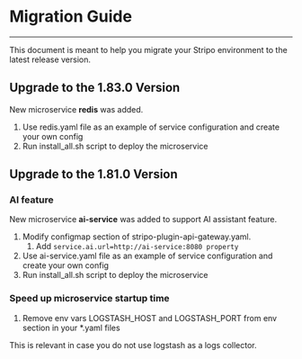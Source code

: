 # Migration Guide
***
This document is meant to help you migrate your Stripo environment to the latest release version.

## Upgrade to the 1.83.0 Version
New microservice **redis** was added.
1. Use redis.yaml file as an example of service configuration and create your own config
2. Run install_all.sh script to deploy the microservice

## Upgrade to the 1.81.0 Version

### AI feature
New microservice **ai-service** was added to support AI assistant feature.
1. Modify configmap section of stripo-plugin-api-gateway.yaml. 
   1. Add `service.ai.url=http://ai-service:8080 property`
2. Use ai-service.yaml file as an example of service configuration and create your own config
3. Run install_all.sh script to deploy the microservice


### Speed up microservice startup time
1. Remove env vars LOGSTASH_HOST and LOGSTASH_PORT from env section in your *.yaml files

This is relevant in case you do not use logstash as a logs collector.

